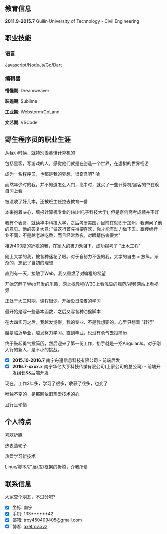 ## 教育信息

**2011.9-2015.7** Guilin University of Technology - Civil Engineering

## 职业技能

### 语言

Javascript/NodeJs/Go/Dart

### 编辑器

**懵懂期**: Dreamweaver

**装逼期**: Sublime

**工业期**: Webstorm/GoLand

**文艺期**: VSCode

## 野生程序员的职业生涯

从我小时候，就特别羡慕懂计算机的

包括黑客，写游戏的人，感觉他们就是在创造一个世界，在虚拟的世界畅游

成为一名程序员，也都是我的梦想，很奇怪吧? 哈

而然年少时的我，并不知道怎么入门，高中时，就买了一些计算机/黑客的书在晚自习上看

被没收了好几本，还被班主任拉去教育一番

本来抱着决心，填报计算机专业的(杭州电子科技大学), 但是奈何高考成绩并不好

我有个表哥，就读华中科技大学，之后考研美国，目前在就职于加州，我询问了他的意见。他的答复大意: "做这行首先得要喜欢，你才能有动力做下去。跟传统行业不同，不是越老越吃香，而且经常熬夜。对眼睛伤害很大"

接近400度的近视的我，在家人的极力劝阻下，成功报考了 "土木工程"

刚上大学的我，被各种迷花了眼。对于自制力不强的我，大学的自由 = 放纵。渐渐的，忘记了当初的理想

直到有一天，接触了Web，我又重燃了对编程的希望

开始沉醉了Web开发的乐趣，网上找教程/W3C上看浅显的规范/视频网站上看视频

正处于大三时期，课程很少。开始没日没夜的学习

最开始是写一些基本函数，之后又写各种油猴脚本

在大四实习之后，我越发觉得，我的专业，不是我想要的。心里只想着 "转行"

越是临近毕业，越发努力学习。直到毕业，也没有勇气去投简历

终于鼓起勇气投简历，然后迎来了第一份工作，抬手就是一招AngularJs。对于刚入行的新人，是不小的挑战。

- [x] **2015.10-2016.7** 南宁舟遥信息科技有限公司 - 前端后发
- [x] **2016.7-xxxx.x** 南宁华亿大亨科技传媒有限公司(上家公司的总公司) - 前端开发组长&&后端开发

现在，工作2年多，学习了很多，收获了很多，也变了

唯独不变的，是那颗依旧热爱技术的心

且行且珍惜

## 个人特点

喜欢折腾

热衷造轮子

热爱学习新技术

Linux/脚本/扩展/库/框架的折腾，介我所爱

## 联系信息

大家交个朋友，不过分吧?

- [x] 坐标: 南宁
- [x] 手机: 133******42
- [x] 邮箱: troy450409405@gmail.com
- [x] 博客: [axetroy.xyz](http://axetroy.xyz)
